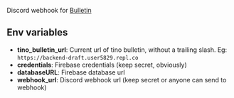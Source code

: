 Discord webhook for [Bulletin](https://github.com/downloadablecontent/Bulletin-Backend)

## Env variables
- **tino_bulletin_url**: Current url of tino bulletin, without a trailing slash. Eg: `https://backend-draft.user5829.repl.co`
- **credentials**: Firebase credentials (keep secret, obviously)
- **databaseURL**: Firebase database url
- **webhook_url**: Discord webhook url (keep secret or anyone can send to webhook)
